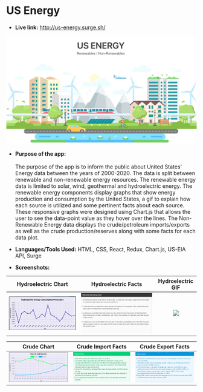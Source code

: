 # US Energy 

* **Live link:**
http://us-energy.surge.sh/

![](https://github.com/yqureishy/US-Energy/blob/master/screenshots/Home_Page.png?raw=true)



* **Purpose of the app:** <br/><br/>
The purpose of the app is to inform the public about United States' Energy data between the years of 2000-2020. The data is split between renewable and non-renewable energy resources. The renewable energy data is limited to solar, wind, geothermal and hydroelectric energy. The renewable energy components display graphs that show energy production and consumption by the United States, a gif to explain how each source is utilized and some pertinent facts about each source. These responsive graphs were designed using Chart.js that allows the user to see the data-point value as they hover over the lines.  The Non-Renewable Energy data displays the crude/petroleum imports/exports as well as the crude production/reserves along with some facts for each data plot.

* **Languages/Tools Used:**
 HTML, CSS, React, Redux, Chart.js, US-EIA API, Surge
 
 * **Screenshots:**


Hydroelectric Chart         |  Hydroelectric Facts   |  Hydroelectric GIF
:-------------------------:|:-------------------------:|:-------------------------:
![](https://github.com/yqureishy/US-Energy/blob/master/screenshots/Hydroelectric_chart.png?raw=true)  |  ![](https://github.com/yqureishy/US-Energy/blob/master/screenshots/hydroelectric_facts.png?raw=true)  |  ![](https://github.com/yqureishy/US-Energy/blob/master/screenshots/hydroelectric.gif?raw=true)

Crude Chart  |  Crude Import Facts   |  Crude Export Facts
:-------------------------:|:-------------------------:|:-------------------------:
![](https://github.com/yqureishy/US-Energy/blob/master/screenshots/imports_exports_chart.png?raw=true)  |  ![](https://github.com/yqureishy/US-Energy/blob/master/screenshots/imports_facts.png?raw=true)  |  ![](https://github.com/yqureishy/US-Energy/blob/master/screenshots/exports_facts.png?raw=true)

